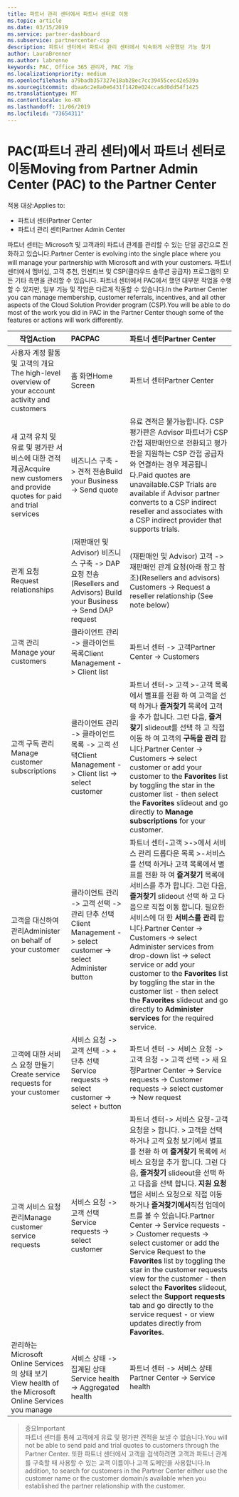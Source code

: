 ```yaml
---
title: 파트너 관리 센터에서 파트너 센터로 이동
ms.topic: article
ms.date: 03/15/2019
ms.service: partner-dashboard
ms.subservice: partnercenter-csp
description: 파트너 센터에서 파트너 관리 센터에서 익숙하게 사용했던 기능 찾기
author: LauraBrenner
ms.author: labrenne
keywords: PAC, Office 365 관리자, PAC 기능
ms.localizationpriority: medium
ms.openlocfilehash: a79badb357327e18ab28ec7cc39455cec42e539a
ms.sourcegitcommit: dbaa6c2e8a0e6431f1420e024cca6d0dd54f1425
ms.translationtype: MT
ms.contentlocale: ko-KR
ms.lasthandoff: 11/06/2019
ms.locfileid: "73654311"
---
```

# <a name="moving-from-partner-admin-center-pac-to-the-partner-center"></a><span data-ttu-id="08a38-104">PAC(파트너 관리 센터)에서 파트너 센터로 이동</span><span class="sxs-lookup"><span data-stu-id="08a38-104">Moving from Partner Admin Center (PAC) to the Partner Center</span></span>

<span data-ttu-id="08a38-105">적용 대상:</span><span class="sxs-lookup"><span data-stu-id="08a38-105">Applies to:</span></span>
- <span data-ttu-id="08a38-106">파트너 센터</span><span class="sxs-lookup"><span data-stu-id="08a38-106">Partner Center</span></span>
- <span data-ttu-id="08a38-107">파트너 관리 센터</span><span class="sxs-lookup"><span data-stu-id="08a38-107">Partner Admin Center</span></span>

<span data-ttu-id="08a38-108">파트너 센터는 Microsoft 및 고객과의 파트너 관계를 관리할 수 있는 단일 공간으로 진화하고 있습니다.</span><span class="sxs-lookup"><span data-stu-id="08a38-108">Partner Center is evolving into the single place where you will manage your partnership with Microsoft and with your customers.</span></span> <span data-ttu-id="08a38-109">파트너 센터에서 멤버십, 고객 추천, 인센티브 및 CSP(클라우드 솔루션 공급자) 프로그램의 모든 기타 측면을 관리할 수 있습니다. 파트너 센터에서 PAC에서 했던 대부분 작업을 수행할 수 있지만, 일부 기능 및 작업은 다르게 작동할 수 있습니다.</span><span class="sxs-lookup"><span data-stu-id="08a38-109">In the Partner Center you can manage membership, customer referrals, incentives, and all other aspects of the Cloud Solution Provider program (CSP).You will be able to do most of the work you did in PAC in the Partner Center though some of the features or actions will work differently.</span></span> 


|<span data-ttu-id="08a38-110">**작업**</span><span class="sxs-lookup"><span data-stu-id="08a38-110">**Action**</span></span>   |<span data-ttu-id="08a38-111">**PAC**</span><span class="sxs-lookup"><span data-stu-id="08a38-111">**PAC**</span></span>   |<span data-ttu-id="08a38-112">**파트너 센터**</span><span class="sxs-lookup"><span data-stu-id="08a38-112">**Partner Center**</span></span>   |
|--------------|:--------------|:---------------|
|<span data-ttu-id="08a38-113">사용자 계정 활동 및 고객의 개요</span><span class="sxs-lookup"><span data-stu-id="08a38-113">The high-level overview of your account activity and customers</span></span>|<span data-ttu-id="08a38-114">홈 화면</span><span class="sxs-lookup"><span data-stu-id="08a38-114">Home Screen</span></span>|<span data-ttu-id="08a38-115">파트너 센터</span><span class="sxs-lookup"><span data-stu-id="08a38-115">Partner Center</span></span>|
|<span data-ttu-id="08a38-116">새 고객 유치 및 유료 및 평가판 서비스에 대한 견적 제공</span><span class="sxs-lookup"><span data-stu-id="08a38-116">Acquire new customers and provide quotes for paid and trial services</span></span>|<span data-ttu-id="08a38-117">비즈니스 구축 -> 견적 전송</span><span class="sxs-lookup"><span data-stu-id="08a38-117">Build your Business -> Send quote</span></span>|<span data-ttu-id="08a38-118">유료 견적은 불가능합니다. CSP 평가판은 Advisor 파트너가 CSP 간접 재판매인으로 전환되고 평가판을 지원하는 CSP 간접 공급자와 연결하는 경우 제공됩니다.</span><span class="sxs-lookup"><span data-stu-id="08a38-118">Paid quotes are unavailable.CSP Trials are available if Advisor partner converts to a CSP indirect reseller and associates with a CSP indirect provider that supports trials.</span></span> |
|<span data-ttu-id="08a38-119">관계 요청</span><span class="sxs-lookup"><span data-stu-id="08a38-119">Request relationships</span></span>|<span data-ttu-id="08a38-120">(재판매인 및 Advisor) 비즈니스 구축 -> DAP 요청 전송</span><span class="sxs-lookup"><span data-stu-id="08a38-120">(Resellers and Advisors) Build your Business -> Send DAP request</span></span>|<span data-ttu-id="08a38-121">(재판매인 및 Advisor) 고객 -> 재판매인 관계 요청(아래 참고 참조)</span><span class="sxs-lookup"><span data-stu-id="08a38-121">(Resellers and advisors) Customers -> Request a reseller relationship (See note below)</span></span>|
|<span data-ttu-id="08a38-122">고객 관리</span><span class="sxs-lookup"><span data-stu-id="08a38-122">Manage your customers</span></span>|<span data-ttu-id="08a38-123">클라이언트 관리 -> 클라이언트 목록</span><span class="sxs-lookup"><span data-stu-id="08a38-123">Client Management -> Client list</span></span>|<span data-ttu-id="08a38-124">파트너 센터 -> 고객</span><span class="sxs-lookup"><span data-stu-id="08a38-124">Partner Center -> Customers</span></span>|
|<span data-ttu-id="08a38-125">고객 구독 관리</span><span class="sxs-lookup"><span data-stu-id="08a38-125">Manage customer subscriptions</span></span>|<span data-ttu-id="08a38-126">클라이언트 관리 -> 클라이언트 목록 -> 고객 선택</span><span class="sxs-lookup"><span data-stu-id="08a38-126">Client Management -> Client list -> select customer</span></span>|<span data-ttu-id="08a38-127">파트너 센터-> 고객 >-고객 목록에서 별표를 전환 하 여 고객을 선택 하거나 **즐겨찾기** 목록에 고객을 추가 합니다. 그런 다음, **즐겨찾기** slideout를 선택 하 고 직접 이동 하 여 고객의 **구독을 관리** 합니다.</span><span class="sxs-lookup"><span data-stu-id="08a38-127">Partner Center -> Customers -> select customer or add your customer to the **Favorites** list by toggling the star in the customer list - then select the **Favorites** slideout and go directly to **Manage subscriptions** for your customer.</span></span>|
|<span data-ttu-id="08a38-128">고객을 대신하여 관리</span><span class="sxs-lookup"><span data-stu-id="08a38-128">Administer on behalf of your customer</span></span>|<span data-ttu-id="08a38-129">클라이언트 관리 -> 고객 선택 -> 관리 단추 선택</span><span class="sxs-lookup"><span data-stu-id="08a38-129">Client Management -> select customer -> select Administer button</span></span>|<span data-ttu-id="08a38-130">파트너 센터-고객 >->에서 서비스 관리 드롭다운 목록 >-서비스를 선택 하거나 고객 목록에서 별표를 전환 하 여 **즐겨찾기** 목록에 서비스를 추가 합니다. 그런 다음, **즐겨찾기** slideout 선택 하 고 다음으로 직접 이동 합니다. 필요한 서비스에 대 한 **서비스를 관리** 합니다.</span><span class="sxs-lookup"><span data-stu-id="08a38-130">Partner Center -> Customers -> select Administer services from drop-down list -> select service or add your customer to the **Favorites** list by toggling the star in the customer list - then select the **Favorites** slideout and go directly to **Administer services** for the required service.</span></span>|
|<span data-ttu-id="08a38-131">고객에 대한 서비스 요청 만들기</span><span class="sxs-lookup"><span data-stu-id="08a38-131">Create service requests for your customer</span></span>|<span data-ttu-id="08a38-132">서비스 요청 -> 고객 선택 -> + 단추 선택</span><span class="sxs-lookup"><span data-stu-id="08a38-132">Service requests -> select customer -> select + button</span></span> | <span data-ttu-id="08a38-133">파트너 센터 -> 서비스 요청 -> 고객 요청 -> 고객 선택 -> 새 요청</span><span class="sxs-lookup"><span data-stu-id="08a38-133">Partner Center -> Service requests -> Customer requests -> select customer -> New request</span></span>|
|<span data-ttu-id="08a38-134">고객 서비스 요청 관리</span><span class="sxs-lookup"><span data-stu-id="08a38-134">Manage customer service requests</span></span>| <span data-ttu-id="08a38-135">서비스 요청 -> 고객 선택</span><span class="sxs-lookup"><span data-stu-id="08a38-135">Service requests -> select customer</span></span>|<span data-ttu-id="08a38-136">파트너 센터-> 서비스 요청-고객 요청을 > 합니다. > 고객을 선택 하거나 고객 요청 보기에서 별표를 전환 하 여 **즐겨찾기** 목록에 서비스 요청을 추가 합니다. 그런 다음, **즐겨찾기** slideout을 선택 하 고 다음을 선택 합니다. **지원 요청** 탭은 서비스 요청으로 직접 이동 하거나 **즐겨찾기에서**직접 업데이트를 볼 수 있습니다.</span><span class="sxs-lookup"><span data-stu-id="08a38-136">Partner Center -> Service requests -> Customer requests -> select customer or add the Service Request to the **Favorites** list by toggling the star in the customer requests view for the customer - then select the **Favorites** slideout, select the **Support requests** tab and go directly to the service request - or view updates directly from **Favorites**.</span></span>|
|<span data-ttu-id="08a38-137">관리하는 Microsoft Online Services의 상태 보기</span><span class="sxs-lookup"><span data-stu-id="08a38-137">View health of the Microsoft Online Services you manage</span></span>|<span data-ttu-id="08a38-138">서비스 상태 -> 집계된 상태</span><span class="sxs-lookup"><span data-stu-id="08a38-138">Service health -> Aggregated health</span></span>|<span data-ttu-id="08a38-139">파트너 센터 -> 서비스 상태</span><span class="sxs-lookup"><span data-stu-id="08a38-139">Partner Center -> Service health</span></span>|

><span data-ttu-id="08a38-140">중요</span><span class="sxs-lookup"><span data-stu-id="08a38-140">Important</span></span><br>
<span data-ttu-id="08a38-141">파트너 센터를 통해 고객에게 유료 및 평가판 견적을 보낼 수 없습니다.</span><span class="sxs-lookup"><span data-stu-id="08a38-141">You will not be able to send paid and trial quotes to customers through the Partner Center.</span></span> <span data-ttu-id="08a38-142">또한 파트너 센터에서 고객을 검색하려면 고객과 파트너 관계를 구축할 때 사용할 수 있는 고객 이름이나 고객 도메인을 사용합니다.</span><span class="sxs-lookup"><span data-stu-id="08a38-142">In addition, to search for customers in the Partner Center either use the customer name or the customer domain/s available when you established the partner relationship with the customer.</span></span>